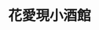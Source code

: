---
title: "花愛現小酒館"
description: "花愛現小酒館"
layout: shop
keywords:
  - 美食競賽
  - 台灣美食
  - 美食精選
datePublished: "2025-06-30"
dateModified: "2025-07-05"
city: "宜蘭縣"
district: "冬山鄉"
address: "宜蘭縣冬山鄉八仙一路117號往前20公尺"
phone: "0934135691"
geo: "24.661703502547546, 121.78345966391399"
google_map: "https://maps.app.goo.gl/xS5Dqq8fPeUmuwny6"
footinder: "https://footinder.com.tw/%E5%AE%9C%E8%98%AD%E7%B8%A3%E5%86%AC%E5%B1%B1%E9%84%89/938/"
official: "https://www.facebook.com/lebistrodefleur/"
award:
  - name: "500盤"
    year: "2024"
    entries:
      - dishes:
          - "蘭城干貝西魯肉"

---